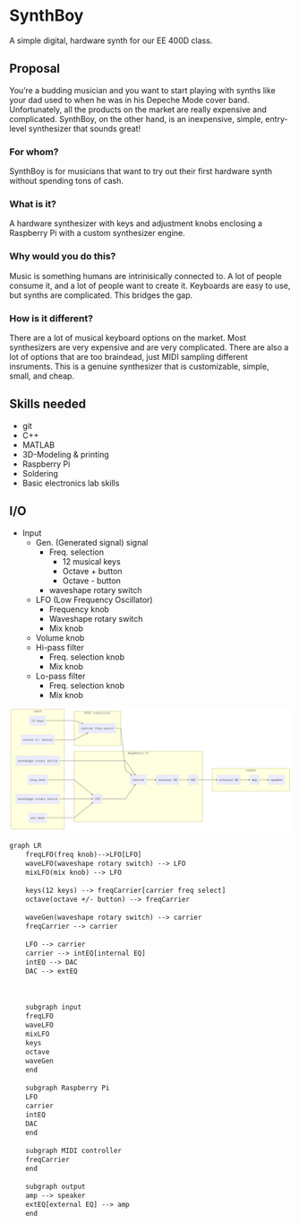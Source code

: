 # SynthBoy

A simple digital, hardware synth for our EE 400D class.

## Proposal

You’re a budding musician and you want to start playing with synths like your dad used to when he was in his Depeche Mode cover band. Unfortunately, all the products on the market are really expensive and complicated. SynthBoy, on the other hand, is an inexpensive, simple, entry-level synthesizer that sounds great!

### For whom?

SynthBoy is for musicians that want to try out their first hardware synth without spending tons of cash.

### What is it?

A hardware synthesizer with keys and adjustment knobs enclosing a Raspberry Pi with a custom synthesizer engine.

### Why would you do this?

Music is something humans are intrinisically connected to. A lot of people consume it, and a lot of people want to create it. Keyboards are easy to use, but synths are complicated. This bridges the gap.

### How is it different?

There are a lot of musical keyboard options on the market. Most synthesizers are very expensive and are very complicated. There are also a lot of options that are too braindead, just MIDI sampling different insruments. This is a genuine synthesizer that is customizable, simple, small, and cheap.

## Skills needed

-   git
-   C++
-   MATLAB
-   3D-Modeling & printing
-   Raspberry Pi
-   Soldering
-   Basic electronics lab skills



## I/O

-   Input
    -   Gen. (Generated signal) signal
        -   Freq. selection
            -   12 musical keys
            -   Octave + button
            -   Octave - button
        -   waveshape rotary switch 
    -   LFO (Low Frequency Oscillator)
        -   Frequency knob
        -   Waveshape rotary switch
        -   Mix knob
    -   Volume knob
    -   Hi-pass filter
        -   Freq. selection knob
        -   Mix knob
    -   Lo-pass filter
        -   Freq. selection knob
        -   Mix knob

![diagram](assets/diagram.png)



```mermaid
graph LR
	freqLFO(freq knob)-->LFO[LFO]
	waveLFO(waveshape rotary switch) --> LFO
	mixLFO(mix knob) --> LFO
	
	keys(12 keys) --> freqCarrier[carrier freq select]
	octave(octave +/- button) --> freqCarrier
	
	waveGen(waveshape rotary switch) --> carrier
	freqCarrier --> carrier
	
	LFO --> carrier
	carrier --> intEQ[internal EQ]
	intEQ --> DAC
    DAC --> extEQ

	
	
	subgraph input
	freqLFO
	waveLFO
	mixLFO
	keys
	octave
	waveGen
	end
	
	subgraph Raspberry Pi
	LFO
	carrier
	intEQ
	DAC
	end
	
	subgraph MIDI controller
	freqCarrier
	end
	
	subgraph output
	amp --> speaker
	extEQ[external EQ] --> amp
	end
```

